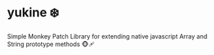 # yukine ❄️

Simple Monkey Patch Library for extending native javascript Array and String prototype methods 🐵🩹
